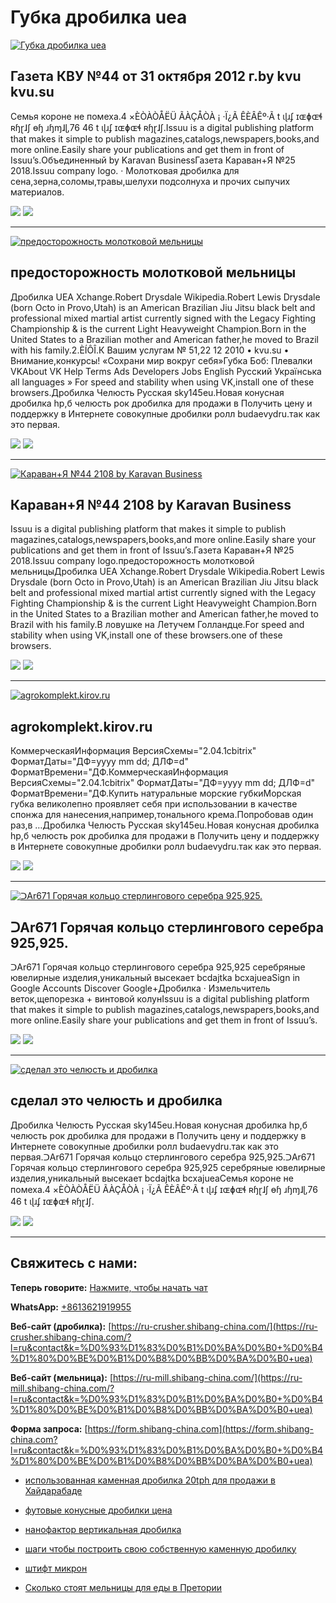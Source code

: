 # Губка дробилка uea

<a href="https://swt.shibang-china.com/?l=ru&img&k=%D0%93%D1%83%D0%B1%D0%BA%D0%B0+%D0%B4%D1%80%D0%BE%D0%B1%D0%B8%D0%BB%D0%BA%D0%B0+uea" target="_blank">![Губка дробилка uea](http://static.shibang-china.com/all-800x300/223.jpg)</a>

## Газета КВУ №44 от 31 октября 2012 г.by kvu kvu.su
Семья короне не помеха.4 &#215;&#200;&#210;&#192;&#210;&#197;&#203;&#220; &#195;&#192;&#199;&#197;&#210;&#192; &#161; &#183;&#207;&#191;&#195; &#202;&#200;&#194;&#202;&#186;&#183;&#195; t ɩɭɹʄ ɪɶɸɶɬ ʀɧɽɺʃ ɵɧ ɹɧɱɺɭ,76 46 t ɩɭɹʄ ɪɶɸɶɬ ʀɧɽɺʃ.Issuu is a digital publishing platform that makes it simple to publish magazines,catalogs,newspapers,books,and more online.Easily share your publications and get them in front of Issuu’s.Объединенный by Karavan BusinessГазета Караван+Я №25 2018.Issuu company logo.&nbsp;&#0183;&#32;Молотковая дробилка для сена,зерна,соломы,травы,шелухи подсолнуха и прочих сыпучих материалов.


<a href="https://whatsapp.shibangsoft.com/WhatsApp.php" target="_blank" title="WhatsApp">![](http://static.shibang-china.com/icon/whatsapp.png)</a> <a href="https://swt.shibang-china.com/?l=ru&icon&k=%D0%93%D1%83%D0%B1%D0%BA%D0%B0+%D0%B4%D1%80%D0%BE%D0%B1%D0%B8%D0%BB%D0%BA%D0%B0+uea" target="_blank">![](http://static.shibang-china.com/icon/chat-ru.png)</a>

---

<a href="https://swt.shibang-china.com/?l=ru&img&k=%D0%93%D1%83%D0%B1%D0%BA%D0%B0+%D0%B4%D1%80%D0%BE%D0%B1%D0%B8%D0%BB%D0%BA%D0%B0+uea" target="_blank">![предосторожность молотковой мельницы](http://static.shibang-china.com/all-800x300/1471.jpg)</a>

## предосторожность молотковой мельницы
Дробилка UEA Xchange.Robert Drysdale Wikipedia.Robert Lewis Drysdale (born Octo in Provo,Utah) is an American Brazilian Jiu Jitsu black belt and professional mixed martial artist currently signed with the Legacy Fighting Championship &amp; is the current Light Heavyweight Champion.Born in the United States to a Brazilian mother and American father,he moved to Brazil with his family.2.&#200;&#205;&#212;&#206;.К Вашим услугам № 51,22 12 2010 • kvu.su • Внимание,конкурсы! &#171;Сохрани мир вокруг себя&#187;Губка Боб: Плевалки VKAbout VK Help Terms Ads Developers Jobs English Русский Українська all languages &#187; For speed and stability when using VK,install one of these browsers.Дробилка Челюсть Русская sky145eu.Новая конусная дробилка hp,б челюсть рок дробилка для продажи в Получить цену и поддержку в Интернете совокупные дробилки ролл budaevydru.так как это первая.


<a href="https://whatsapp.shibangsoft.com/WhatsApp.php" target="_blank" title="WhatsApp">![](http://static.shibang-china.com/icon/whatsapp.png)</a> <a href="https://swt.shibang-china.com/?l=ru&icon&k=%D0%93%D1%83%D0%B1%D0%BA%D0%B0+%D0%B4%D1%80%D0%BE%D0%B1%D0%B8%D0%BB%D0%BA%D0%B0+uea" target="_blank">![](http://static.shibang-china.com/icon/chat-ru.png)</a>

---

<a href="https://swt.shibang-china.com/?l=ru&img&k=%D0%93%D1%83%D0%B1%D0%BA%D0%B0+%D0%B4%D1%80%D0%BE%D0%B1%D0%B8%D0%BB%D0%BA%D0%B0+uea" target="_blank">![Караван+Я №44 2108 by Karavan Business](http://static.shibang-china.com/all-800x300/399.jpg)</a>

## Караван+Я №44 2108 by Karavan Business
Issuu is a digital publishing platform that makes it simple to publish magazines,catalogs,newspapers,books,and more online.Easily share your publications and get them in front of Issuu’s.Газета Караван+Я №25 2018.Issuu company logo.предосторожность молотковой мельницыДробилка UEA Xchange.Robert Drysdale Wikipedia.Robert Lewis Drysdale (born Octo in Provo,Utah) is an American Brazilian Jiu Jitsu black belt and professional mixed martial artist currently signed with the Legacy Fighting Championship &amp; is the current Light Heavyweight Champion.Born in the United States to a Brazilian mother and American father,he moved to Brazil with his family.В ловушке на Летучем Голландце.For speed and stability when using VK,install one of these browsers.one of these browsers.


<a href="https://whatsapp.shibangsoft.com/WhatsApp.php" target="_blank" title="WhatsApp">![](http://static.shibang-china.com/icon/whatsapp.png)</a> <a href="https://swt.shibang-china.com/?l=ru&icon&k=%D0%93%D1%83%D0%B1%D0%BA%D0%B0+%D0%B4%D1%80%D0%BE%D0%B1%D0%B8%D0%BB%D0%BA%D0%B0+uea" target="_blank">![](http://static.shibang-china.com/icon/chat-ru.png)</a>

---

<a href="https://swt.shibang-china.com/?l=ru&img&k=%D0%93%D1%83%D0%B1%D0%BA%D0%B0+%D0%B4%D1%80%D0%BE%D0%B1%D0%B8%D0%BB%D0%BA%D0%B0+uea" target="_blank">![agrokomplekt.kirov.ru](http://static.shibang-china.com/all-800x300/1380.jpg)</a>

## agrokomplekt.kirov.ru
КоммерческаяИнформация ВерсияСхемы=&quot;2.04.1cbitrix&quot; ФорматДаты=&quot;ДФ=yyyy mm dd; ДЛФ=d&quot; ФорматВремени=&quot;ДФ.КоммерческаяИнформация ВерсияСхемы=&quot;2.04.1cbitrix&quot; ФорматДаты=&quot;ДФ=yyyy mm dd; ДЛФ=d&quot; ФорматВремени=&quot;ДФ.Купить натуральные морские губкиМорская губка великолепно проявляет себя при использовании в качестве спонжа для нанесения,например,тонального крема.Попробовав один раз,в …Дробилка Челюсть Русская sky145eu.Новая конусная дробилка hp,б челюсть рок дробилка для продажи в Получить цену и поддержку в Интернете совокупные дробилки ролл budaevydru.так как это первая.


<a href="https://whatsapp.shibangsoft.com/WhatsApp.php" target="_blank" title="WhatsApp">![](http://static.shibang-china.com/icon/whatsapp.png)</a> <a href="https://swt.shibang-china.com/?l=ru&icon&k=%D0%93%D1%83%D0%B1%D0%BA%D0%B0+%D0%B4%D1%80%D0%BE%D0%B1%D0%B8%D0%BB%D0%BA%D0%B0+uea" target="_blank">![](http://static.shibang-china.com/icon/chat-ru.png)</a>

---

<a href="https://swt.shibang-china.com/?l=ru&img&k=%D0%93%D1%83%D0%B1%D0%BA%D0%B0+%D0%B4%D1%80%D0%BE%D0%B1%D0%B8%D0%BB%D0%BA%D0%B0+uea" target="_blank">![ᑐAr671 Горячая кольцо стерлингового серебра 925,925.](http://static.shibang-china.com/all-800x300/997.jpg)</a>

## ᑐAr671 Горячая кольцо стерлингового серебра 925,925.
ᑐAr671 Горячая кольцо стерлингового серебра 925,925 серебряные ювелирные изделия,уникальный высекает bcdajtka bcxajueaSign in Google Accounts Discover Google+Дробилка&nbsp;&#0183;&#32;Измельчитель веток,щепорезка + винтовой колунIssuu is a digital publishing platform that makes it simple to publish magazines,catalogs,newspapers,books,and more online.Easily share your publications and get them in front of Issuu’s.


<a href="https://whatsapp.shibangsoft.com/WhatsApp.php" target="_blank" title="WhatsApp">![](http://static.shibang-china.com/icon/whatsapp.png)</a> <a href="https://swt.shibang-china.com/?l=ru&icon&k=%D0%93%D1%83%D0%B1%D0%BA%D0%B0+%D0%B4%D1%80%D0%BE%D0%B1%D0%B8%D0%BB%D0%BA%D0%B0+uea" target="_blank">![](http://static.shibang-china.com/icon/chat-ru.png)</a>

---

<a href="https://swt.shibang-china.com/?l=ru&img&k=%D0%93%D1%83%D0%B1%D0%BA%D0%B0+%D0%B4%D1%80%D0%BE%D0%B1%D0%B8%D0%BB%D0%BA%D0%B0+uea" target="_blank">![сделал это челюсть и дробилка](http://static.shibang-china.com/all-800x300/527.jpg)</a>

## сделал это челюсть и дробилка
Дробилка Челюсть Русская sky145eu.Новая конусная дробилка hp,б челюсть рок дробилка для продажи в Получить цену и поддержку в Интернете совокупные дробилки ролл budaevydru.так как это первая.ᑐAr671 Горячая кольцо стерлингового серебра 925,925.ᑐAr671 Горячая кольцо стерлингового серебра 925,925 серебряные ювелирные изделия,уникальный высекает bcdajtka bcxajueaСемья короне не помеха.4 &#215;&#200;&#210;&#192;&#210;&#197;&#203;&#220; &#195;&#192;&#199;&#197;&#210;&#192; &#161; &#183;&#207;&#191;&#195; &#202;&#200;&#194;&#202;&#186;&#183;&#195; t ɩɭɹʄ ɪɶɸɶɬ ʀɧɽɺʃ ɵɧ ɹɧɱɺɭ,76 46 t ɩɭɹʄ ɪɶɸɶɬ ʀɧɽɺʃ.


<a href="https://whatsapp.shibangsoft.com/WhatsApp.php" target="_blank" title="WhatsApp">![](http://static.shibang-china.com/icon/whatsapp.png)</a> <a href="https://swt.shibang-china.com/?l=ru&icon&k=%D0%93%D1%83%D0%B1%D0%BA%D0%B0+%D0%B4%D1%80%D0%BE%D0%B1%D0%B8%D0%BB%D0%BA%D0%B0+uea" target="_blank">![](http://static.shibang-china.com/icon/chat-ru.png)</a>

---
## Свяжитесь с нами:

**Теперь говорите:** [Нажмите, чтобы начать чат](https://swt.shibang-china.com?l=ru&contact&k=%D0%93%D1%83%D0%B1%D0%BA%D0%B0+%D0%B4%D1%80%D0%BE%D0%B1%D0%B8%D0%BB%D0%BA%D0%B0+uea)

**WhatsApp:**  [+8613621919955](https://whatsapp.shibangsoft.com/WhatsApp.php)

**Веб-сайт (дробилка):** [https://ru-crusher.shibang-china.com/](https://ru-crusher.shibang-china.com/?l=ru&contact&k=%D0%93%D1%83%D0%B1%D0%BA%D0%B0+%D0%B4%D1%80%D0%BE%D0%B1%D0%B8%D0%BB%D0%BA%D0%B0+uea)

**Веб-сайт (мельница):** [https://ru-mill.shibang-china.com/](https://ru-mill.shibang-china.com/?l=ru&contact&k=%D0%93%D1%83%D0%B1%D0%BA%D0%B0+%D0%B4%D1%80%D0%BE%D0%B1%D0%B8%D0%BB%D0%BA%D0%B0+uea)

**Форма запроса:** [https://form.shibang-china.com](https://form.shibang-china.com?l=ru&contact&k=%D0%93%D1%83%D0%B1%D0%BA%D0%B0+%D0%B4%D1%80%D0%BE%D0%B1%D0%B8%D0%BB%D0%BA%D0%B0+uea)

* [использованная каменная дробилка 20tph для продажи в Хайдарабаде](../121/%D0%B8%D1%81%D0%BF%D0%BE%D0%BB%D1%8C%D0%B7%D0%BE%D0%B2%D0%B0%D0%BD%D0%BD%D0%B0%D1%8F%20%D0%BA%D0%B0%D0%BC%D0%B5%D0%BD%D0%BD%D0%B0%D1%8F%20%D0%B4%D1%80%D0%BE%D0%B1%D0%B8%D0%BB%D0%BA%D0%B0%2020tph%20%D0%B4%D0%BB%D1%8F%20%D0%BF%D1%80%D0%BE%D0%B4%D0%B0%D0%B6%D0%B8%20%D0%B2%20%D0%A5%D0%B0%D0%B9%D0%B4%D0%B0%D1%80%D0%B0%D0%B1%D0%B0%D0%B4%D0%B5.md)

* [футовые конусные дробилки цена](../124/%D1%84%D1%83%D1%82%D0%BE%D0%B2%D1%8B%D0%B5%20%D0%BA%D0%BE%D0%BD%D1%83%D1%81%D0%BD%D1%8B%D0%B5%20%D0%B4%D1%80%D0%BE%D0%B1%D0%B8%D0%BB%D0%BA%D0%B8%20%D1%86%D0%B5%D0%BD%D0%B0.md)

* [нанофактор вертикальная дробилка](../121/%D0%BD%D0%B0%D0%BD%D0%BE%D1%84%D0%B0%D0%BA%D1%82%D0%BE%D1%80%20%D0%B2%D0%B5%D1%80%D1%82%D0%B8%D0%BA%D0%B0%D0%BB%D1%8C%D0%BD%D0%B0%D1%8F%20%D0%B4%D1%80%D0%BE%D0%B1%D0%B8%D0%BB%D0%BA%D0%B0.md)

* [шаги чтобы построить свою собственную каменную дробилку](../122/%D1%88%D0%B0%D0%B3%D0%B8%20%D1%87%D1%82%D0%BE%D0%B1%D1%8B%20%D0%BF%D0%BE%D1%81%D1%82%D1%80%D0%BE%D0%B8%D1%82%D1%8C%20%D1%81%D0%B2%D0%BE%D1%8E%20%D1%81%D0%BE%D0%B1%D1%81%D1%82%D0%B2%D0%B5%D0%BD%D0%BD%D1%83%D1%8E%20%D0%BA%D0%B0%D0%BC%D0%B5%D0%BD%D0%BD%D1%83%D1%8E%20%D0%B4%D1%80%D0%BE%D0%B1%D0%B8%D0%BB%D0%BA%D1%83.md)

* [штифт микрон](../123/%D1%88%D1%82%D0%B8%D1%84%D1%82%20%D0%BC%D0%B8%D0%BA%D1%80%D0%BE%D0%BD.md)

* [Сколько стоят мельницы для еды в Претории](../123/%D0%A1%D0%BA%D0%BE%D0%BB%D1%8C%D0%BA%D0%BE%20%D1%81%D1%82%D0%BE%D1%8F%D1%82%20%D0%BC%D0%B5%D0%BB%D1%8C%D0%BD%D0%B8%D1%86%D1%8B%20%D0%B4%D0%BB%D1%8F%20%D0%B5%D0%B4%D1%8B%20%D0%B2%20%D0%9F%D1%80%D0%B5%D1%82%D0%BE%D1%80%D0%B8%D0%B8.md)